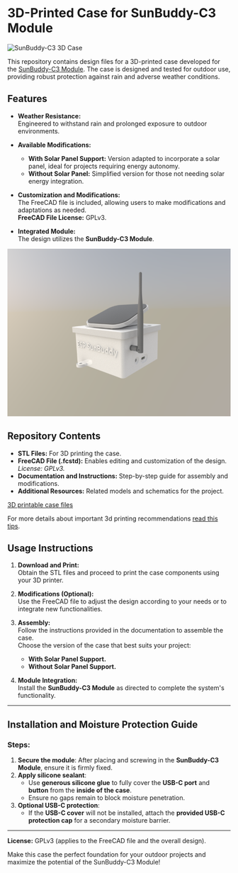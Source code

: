 # 3D-Printed Case for SunBuddy-C3 Module

![SunBuddy-C3 3D Case](media/SunBuddyShow.GIF)

This repository contains design files for a 3D-printed case developed for the [SunBuddy-C3 Module](https://oshwlab.com/rrguardo83/water-level-.pro-s1-v2). The case is designed and tested for outdoor use, providing robust protection against rain and adverse weather conditions.

## Features

- **Weather Resistance:**  
  Engineered to withstand rain and prolonged exposure to outdoor environments.

- **Available Modifications:**  
  - **With Solar Panel Support:** Version adapted to incorporate a solar panel, ideal for projects requiring energy autonomy.  
  - **Without Solar Panel:** Simplified version for those not needing solar energy integration.

- **Customization and Modifications:**  
  The FreeCAD file is included, allowing users to make modifications and adaptations as needed.  
  **FreeCAD File License:** GPLv3.

- **Integrated Module:**  
  The design utilizes the **SunBuddy-C3 Module**.

![SunBuddy-C3 3D Case](media/SunBuddy.png)

## Repository Contents

- **STL Files:** For 3D printing the case.
- **FreeCAD File (.fcstd):** Enables editing and customization of the design.  
  *License: GPLv3.*
- **Documentation and Instructions:** Step-by-step guide for assembly and modifications.
- **Additional Resources:** Related models and schematics for the project.

[3D printable case files](3dcase)

For more details about important 3d printing recommendations 
 [read this tips](3dcase/3DPrintReadme.md).

## Usage Instructions

1. **Download and Print:**  
   Obtain the STL files and proceed to print the case components using your 3D printer.

2. **Modifications (Optional):**  
   Use the FreeCAD file to adjust the design according to your needs or to integrate new functionalities.

3. **Assembly:**  
   Follow the instructions provided in the documentation to assemble the case.  
   Choose the version of the case that best suits your project:  
   - **With Solar Panel Support.**
   - **Without Solar Panel Support.**

4. **Module Integration:**  
   Install the **SunBuddy-C3 Module** as directed to complete the system's functionality.

---
## Installation and Moisture Protection Guide  

### Steps:  
1. **Secure the module**: After placing and screwing in the **SunBuddy-C3 Module**, ensure it is firmly fixed.  
2. **Apply silicone sealant**:  
   - Use **generous silicone glue** to fully cover the **USB-C port** and **button** from the **inside of the case**.  
   - Ensure no gaps remain to block moisture penetration.  
3. **Optional USB-C protection**:  
   - If the **USB-C cover** will not be installed, attach the **provided USB-C protection cap** for a secondary moisture barrier. 

---

**License:** GPLv3 (applies to the FreeCAD file and the overall design).

Make this case the perfect foundation for your outdoor projects and maximize the potential of the SunBuddy-C3 Module!

